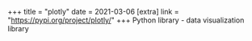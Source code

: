 +++
title = "plotly"
date = 2021-03-06
[extra]
link = "https://pypi.org/project/plotly/"
+++
Python library - data visualization library

